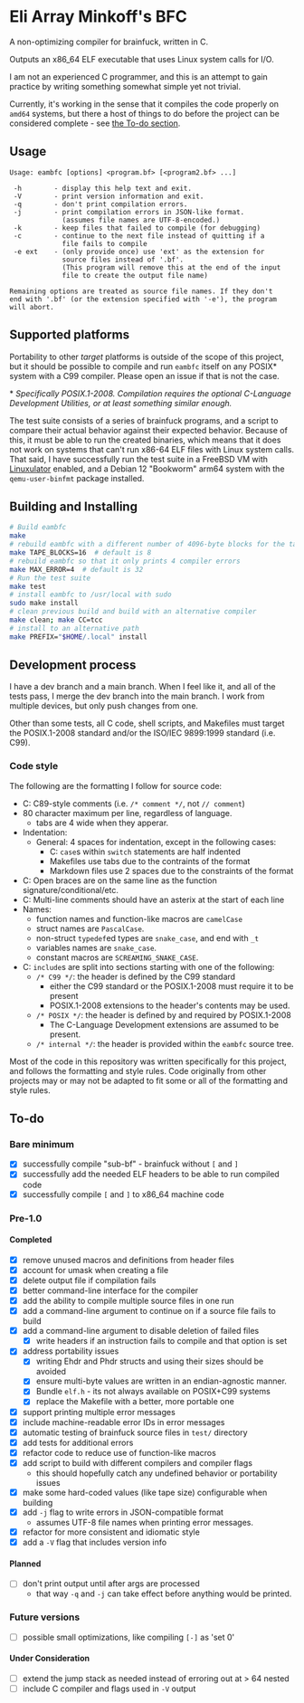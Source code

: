 <!--
SPDX-FileCopyrightText: 2024 Eli Array Minkoff

SPDX-License-Identifier: 0BSD
-->

# Eli Array Minkoff's BFC

A non-optimizing compiler for brainfuck, written in C.

Outputs an x86_64 ELF executable that uses Linux system calls for I/O.

I am not an experienced C programmer, and this is an attempt to gain practice by
writing something somewhat simple yet not trivial.

Currently, it's working in the sense that it compiles the code properly on
`amd64` systems, but there a host of things to do before the project can be
considered complete - see [the To-do section](#to-do).

## Usage

```
Usage: eambfc [options] <program.bf> [<program2.bf> ...]

 -h        - display this help text and exit.
 -V        - print version information and exit.
 -q        - don't print compilation errors.
 -j        - print compilation errors in JSON-like format.
             (assumes file names are UTF-8-encoded.)
 -k        - keep files that failed to compile (for debugging)
 -c        - continue to the next file instead of quitting if a
             file fails to compile
 -e ext    - (only provide once) use 'ext' as the extension for
             source files instead of '.bf'.
             (This program will remove this at the end of the input
             file to create the output file name)

Remaining options are treated as source file names. If they don't
end with '.bf' (or the extension specified with '-e'), the program
will abort.

```

## Supported platforms

Portability to other *target* platforms is outside of the scope of this project,
but it should be possible to compile and run `eambfc` itself on any POSIX\*
system with a C99 compiler. Please open an issue if that is not the case.

\* *Specifically POSIX.1-2008. Compilation requires the optional C-Language
Development Utilities, or at least something similar enough.*

The test suite consists of a series of brainfuck programs, and a script to
compare their actual behavior against their expected behavior. Because of this,
it must be able to run the created binaries, which means that it does not work
on systems that can't run x86-64 ELF files with Linux system calls. That said, I
have successfully run the test suite in a FreeBSD VM with
[Linuxulator](https://docs.freebsd.org/en/books/handbook/linuxemu/) enabled, and
a Debian 12 "Bookworm" arm64 system with the `qemu-user-binfmt` package
installed.

## Building and Installing

```sh
# Build eambfc
make
# rebuild eambfc with a different number of 4096-byte blocks for the tape size
make TAPE_BLOCKS=16  # default is 8
# rebuild eambfc so that it only prints 4 compiler errors
make MAX_ERROR=4  # default is 32
# Run the test suite
make test
# install eambfc to /usr/local with sudo
sudo make install
# clean previous build and build with an alternative compiler
make clean; make CC=tcc
# install to an alternative path
make PREFIX="$HOME/.local" install
```

## Development process

I have a dev branch and a main branch. When I feel like it, and all of the tests
pass, I merge the dev branch into the main branch. I work from multiple devices,
but only push changes from one.

Other than some tests, all C code, shell scripts, and Makefiles must target the
POSIX.1-2008 standard and/or the ISO/IEC 9899:1999 standard (i.e. C99).

### Code style

The following are the formatting I follow for source code:

* C: C89-style comments (i.e. `/* comment */`, not `// comment`)
* 80 character maximum per line, regardless of language.
  * tabs are 4 wide when they apperar.
* Indentation:
  * General: 4 spaces for indentation, except in the following cases:
    * C: `case`s within `switch` statements are half indented
    * Makefiles use tabs due to the contraints of the format
    * Markdown files use 2 spaces due to the constraints of the format
* C: Open braces are on the same line as the function signature/conditional/etc.
* C: Multi-line comments should have an asterix at the start of each line
* Names:
  * function names and function-like macros are `camelCase`
  * struct names are `PascalCase`.
  * non-struct `typedef`ed types are `snake_case`, and end with `_t`
  * variables names are `snake_case`.
  * constant macros are `SCREAMING_SNAKE_CASE`.
* C: `include`s are split into sections starting with one of the following:
  * `/* C99 */`: the header is defined by the C99 standard
    * either the C99 standard or the POSIX.1-2008 must require it to be present
    * POSIX.1-2008 extensions to the header's contents may be used.
  * `/* POSIX */`: the header is defined by and required by POSIX.1-2008
    * The C-Language Development extensions are assumed to be present.
  * `/* internal */`: the header is provided within the `eambfc` source tree.

Most of the code in this repository was written specifically for this project,
and follows the formatting and style rules. Code originally from other projects
may or may not be adapted to fit some or all of the formatting and style rules.

## To-do

### Bare minimum

* [x] successfully compile "sub-bf" - brainfuck without `[` and `]`
* [x] successfully add the needed ELF headers to be able to run compiled code
* [x] successfully compile `[` and `]` to x86_64 machine code

### Pre-1.0

#### Completed

* [x] remove unused macros and definitions from header files
* [x] account for umask when creating a file
* [x] delete output file if compilation fails
* [x] better command-line interface for the compiler
* [x] add the ability to compile multiple source files in one run
* [x] add a command-line argument to continue on if a source file fails to build
* [x] add a command-line argument to disable deletion of failed files
  * [x] write headers if an instruction fails to compile and that option is set
* [x] address portability issues
  * [x] writing Ehdr and Phdr structs and using their sizes should be avoided
  * [x] ensure multi-byte values are written in an endian-agnostic manner.
  * [x] Bundle `elf.h` - its not always available on POSIX+C99 systems
  * [x] replace the Makefile with a better, more portable one
* [x] support printing multiple error messages
* [x] include machine-readable error IDs in error messages
* [x] automatic testing of brainfuck source files in `test/` directory
* [x] add tests for additional errors
* [x] refactor code to reduce use of function-like macros
* [x] add script to build with different compilers and compiler flags
  * this should hopefully catch any undefined behavior or portability issues
* [x] make some hard-coded values (like tape size) configurable when building
* [x] add `-j` flag to write errors in JSON-compatible format
  * assumes UTF-8 file names when printing error messages.
* [x] refactor for more consistent and idiomatic style
* [x] add a `-V` flag that includes version info

#### Planned

* [ ] don't print output until after args are processed
  * that way `-q` and `-j` can take effect before anything would be printed.

### Future versions

* [ ] possible small optimizations, like compiling `[-]` as 'set 0'

#### Under Consideration

* [ ] extend the jump stack as needed instead of erroring out at > 64 nested
* [ ] include C compiler and flags used in `-V` output
